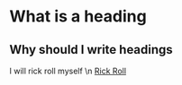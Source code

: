 # What is a heading
## Why should I write headings

I will rick roll myself \n
[Rick Roll](https://www.google.com/url?sa=t&rct=j&q=&esrc=s&source=web&cd=&cad=rja&uact=8&ved=2ahUKEwjnuY-x2cL8AhVjHEQIHZBZBzIQwqsBegQIDRAB&url=https%3A%2F%2Fwww.youtube.com%2Fwatch%3Fv%3DdQw4w9WgXcQ&usg=AOvVaw0aHtehaphMhOCAkCydRLZU)
